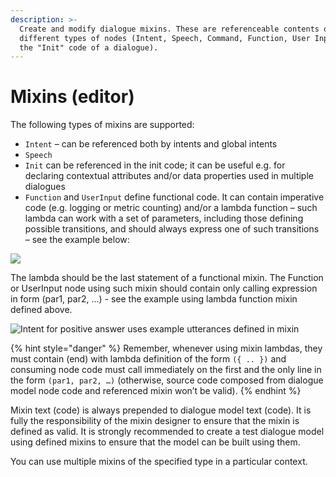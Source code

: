 ```yaml
---
description: >-
  Create and modify dialogue mixins. These are referenceable contents of
  different types of nodes (Intent, Speech, Command, Function, User Input, or
  the "Init" code of a dialogue).
---
```


# Mixins (editor)

The following types of mixins are supported:

* `Intent` – can be referenced both by intents and global intents
* `Speech`
* `Init` can be referenced in the init code; it can be useful e.g. for declaring contextual attributes and/or data properties used in multiple dialogues
* `Function` and `UserInput` define functional code. It can contain imperative code (e.g. logging or metric counting) and/or a lambda function – such lambda can work with a set of parameters, including those defining possible transitions, and should always express one of such transitions – see the example below:

![](<../../../.gitbook/assets/image (47).png>)

The lambda should be the last statement of a functional mixin. The Function or UserInput node using such mixin should contain only calling expression in form (par1, par2, …) - see the example using lambda function mixin defined above.

![Intent for positive answer uses example utterances defined in mixin](<../../../.gitbook/assets/image (51).png>)

{% hint style="danger" %}
Remember, whenever using mixin lambdas, they must contain (end) with lambda definition of the form `({ .. })` and consuming node code must call immediately on the first and the only line in the form `(par1, par2, …)` (otherwise, source code composed from dialogue model node code and referenced mixin won’t be valid).
{% endhint %}

Mixin text (code) is always prepended to dialogue model text (code). It is fully the responsibility of the mixin designer to ensure that the mixin is defined as valid. It is strongly recommended to create a test dialogue model using defined mixins to ensure that the model can be built using them.

You can use multiple mixins of the specified type in a particular context.
